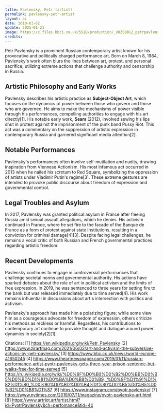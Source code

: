 ```yaml
---
title: Pavlensky, Petr (artist)
permalink: pavlensky-petr-artist
layout: ai
date: 2018-01-02
update: 2025-01-21
image: https://c.files.bbci.co.uk/552D/production/_98350812_petrpavlensky.jpg
credits:
---
```


Petr Pavlensky is a prominent Russian contemporary artist known for his provocative and politically charged performance art. Born on March 8, 1984, Pavlensky's work often blurs the lines between art, protest, and personal sacrifice, utilizing extreme actions that challenge authority and censorship in Russia.

## Artistic Philosophy and Early Works

Pavlensky describes his artistic practice as **Subject-Object Art**, which focuses on the dynamics of power between those who govern and those who are governed. He aims to make the mechanisms of power visible through his performances, compelling authorities to engage with his art directly[1]. His notable early work, **Seam** (2012), involved sewing his lips shut in protest against the imprisonment of the punk band Pussy Riot. This act was a commentary on the suppression of artistic expression in contemporary Russia and garnered significant media attention[2].

## Notable Performances

Pavlensky's performances often involve self-mutilation and nudity, drawing inspiration from Viennese Actionism. His most infamous act occurred in 2013 when he nailed his scrotum to Red Square, symbolizing the oppression of artists under Vladimir Putin's regime[3]. These extreme gestures are intended to provoke public discourse about freedom of expression and governmental control.

## Legal Troubles and Asylum

In 2017, Pavlensky was granted political asylum in France after fleeing Russia amid sexual assault allegations, which he denies. His activism continued in France, where he set fire to the facade of the Banque de France as a form of protest against state institutions, resulting in a conviction for criminal damage[4][3]. Despite facing legal challenges, he remains a vocal critic of both Russian and French governmental practices regarding artistic freedom.

## Recent Developments

Pavlensky continues to engage in controversial performances that challenge societal norms and governmental authority. His actions have sparked debates about the role of art in political activism and the limits of free expression. In 2019, he was sentenced to three years for setting fire to the bank but was released immediately due to time served[4]. His work remains influential in discussions about art's intersection with politics and activism.

Pavlensky's approach has made him a polarizing figure; while some view him as a courageous advocate for freedom of expression, others criticize his methods as reckless or harmful. Regardless, his contributions to contemporary art continue to provoke thought and dialogue around power dynamics in society[2][1].

Citations:
[1] https://en.wikipedia.org/wiki/Petr_Pavlensky
[2] https://www.zirartmag.com/2021/06/02/art-and-activism-the-subversive-actions-by-petr-pavlensky/
[3] https://www.bbc.co.uk/news/world-europe-41650245
[4] https://www.theartnewspaper.com/2019/01/11/russian-performance-artist-pyotr-pavlensky-gets-three-year-prison-sentence-but-walks-free-for-time-served
[5] https://ru.wikipedia.org/wiki/%D0%9F%D0%B0%D0%B2%D0%BB%D0%B5%D0%BD%D1%81%D0%BA%D0%B8%D0%B9,_%D0%9F%D1%91%D1%82%D1%80_%D0%90%D0%BD%D0%B4%D1%80%D0%B5%D0%B5%D0%B2%D0%B8%D1%87
[6] https://www.instagram.com/pyotr.pavlensky/
[7] https://www.nytimes.com/2019/07/11/magazine/pyotr-pavlensky-art.html
[8] https://www.artriot.art/artist.html?id=PyotrPavlensky&ch=perfomance&tid=40
